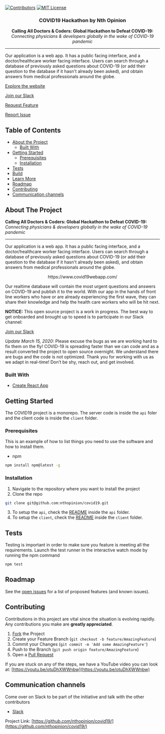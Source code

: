 [![Contributors](https://img.shields.io/github/contributors/nthopinion/covid19)](https://github.com/tendermario/covid19/graphs/contributors) [![MIT License](https://img.shields.io/github/license/nthopinion/covid19)](https://github.com/tendermario/covid19/blob/master/LICENSE)

<p align="center">
<!-- PROJECT LOGO
  <a href="https://github.com/github_username/repo">
    <img src="images/logo.png" alt="Logo" width="80" height="80">
  </a>
-->
  <h3 align="center">COVID19 Hackathon by Nth Opinion</h3>
<p align="center">
	<b> Calling All Doctors & Coders: Global Hackathon to Defeat COVID-19: </b> <i> Connecting physicians & developers globally in the wake of COVID-19 pandemic </i>
	<hr>
Our application is a web app. It has a public facing interface, and a doctor/healthcare worker facing interface. Users can search through a database of previously asked questions about COVID-19 (or add their question to the database if it hasn't already been asked), and obtain answers from medical professionals around the globe.
</p>

[Explore the website](https://www.covid19webapp.com/)

[Join our Slack](https://join.slack.com/t/hackingcovid19/shared_invite/zt-cs0oy49c-bwn5uoilSme1iqFDDK7~zg)

[Request Feature](https://github.com/nthopinion/covid19/pulls?q=is%3Apr+is%3Aopen+sort%3Aupdated-desc)

[Report Issue](https://github.com/nthopinion/covid19/issues?q=is%3Aissue+is%3Aopen+sort%3Aupdated-descx)

<!-- TABLE OF CONTENTS -->

## Table of Contents

* [About the Project](#about-the-project)
  * [Built With](#built-with)
* [Getting Started](#getting-started)
  * [Prerequisites](#prerequisites)
  * [Installation](#installation)
* [Tests](#test)
* [Build](#build)
* [Learn More](#learn-more)
* [Roadmap](#roadmap)
* [Contributing](#contributing)
* [Communication channels](#communication-channels)

<!-- ABOUT THE PROJECT -->
## About The Project
<b> Calling All Doctors & Coders: Global Hackathon to Defeat COVID-19: </b> <i> Connecting physicians & developers globally in the wake of COVID-19 pandemic </i>

<hr>
Our application is a web app. It has a public facing interface, and a doctor/healthcare worker facing interface. Users can search through a database of previously asked questions about COVID-19 (or add their question to the database if it hasn't already been asked), and obtain answers from medical professionals around the globe.

<p align="center">
https://www.covid19webapp.com/
</P>

Our realtime database will contain the most urgent questions and answers on COVID-19 and publish it to the world. With our app in the hands of front line workers who have or are already experiencing the first wave, they can share their knowledge and help the health care workers who will be hit next.

<b>NOTICE:</b> This open source project is a work in progress. The best way to get onboarded and brought up to speed is to participate in our Slack channel:

[Join our Slack](https://join.slack.com/t/hackingcovid19/shared_invite/zt-cs0oy49c-bwn5uoilSme1iqFDDK7~zg)

<i>Update March 15, 2020:</i> Please excuse the bugs as we are working hard to fix them on the fly! COVID-19 is spreading faster than we can code and as a result converted the project to open source overnight. We understand there are bugs and the code is not optimized. Thank you for working with us as we adapt in real-time! Don’t be shy, reach out, and get involved.

<!--[![Product Name Screen Shot][product-screenshot]](https://example.com)

Here's a blank template to get started:
**To avoid retyping too much info. Do a search and replace with your text editor for the following:**
`github_username`, `repo`, `twitter_handle`, `email`
-->

### Built With

* [Create React App](https://github.com/facebook/create-react-app)

<!-- GETTING STARTED -->
## Getting Started

The COVID19 project is a monorepo. The server code is inside the `api` foler and the client code is inside the `client` folder.

### Prerequisites

This is an example of how to list things you need to use the software and how to install them.
* npm
```sh
npm install npm@latest -g
```

### Installation

1. Navigate to the repository where you want to install the project
2. Clone the repo
```sh
git clone git@github.com:nthopinion/covid19.git
```
3. To setup the `api`, check the [README](/api) inside the `api` folder.
4. To setup the `client`, check the [README](/client) inside the `client` folder.

<!-- TEST
TODO: Add more to the testing workflow: how to write a test, where, etc.
 -->
## Tests
Testing is important in order to make sure you feature is meeting all the requirements.
Launch the test runner in the interactive watch mode by running the npm command<br />
```sh
npm test
```

<!-- ROADMAP -->
## Roadmap

See the [open issues](https://github.com/nthopinion/covid19/issues) for a list of proposed features (and known issues).

<!-- CONTRIBUTING -->
## Contributing

Contributions in this project are vital since the situation is evolving rapidly. Any contributions you make are **greatly appreciated**.

1. [Fork](https://github.com/nthopinion/covid19/fork/) the Project
2. Create your Feature Branch (`git checkout -b feature/AmazingFeature`)
3. Commit your Changes (`git commit -m 'Add some AmazingFeature'`)
4. Push to the Branch (`git push origin feature/AmazingFeature`)
5. Open a [Pull Request](https://github.com/nthopinion/covid19/compare)

If you are stuck on any of the steps, we have a YouTube video you can look at: [https://youtu.be/otuDhXWWnbw](https://youtu.be/otuDhXWWnbw)

<!-- LICENSE
TODO: Uncomment this section when the license is agreed on
## License

Distributed under the MIT License. See `LICENSE` for more information.
-->

<!-- COMMUNICATIOIN CHANNELS -->
## Communication channels
Come over on Slack to be part of the initiative and talk with the other contributors
 - [Slack](https://join.slack.com/t/hackingcovid19/shared_invite/zt-cs0oy49c-bwn5uoilSme1iqFDDK7~zg)

Project Link: [https://github.com/nthopinion/covid19/](https://github.com/nthopinion/covid19/)
